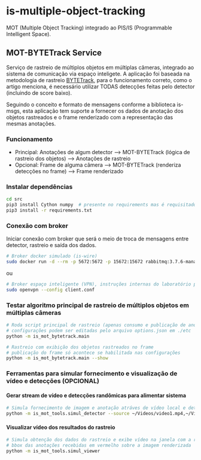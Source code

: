 # is-multiple-object-tracking

MOT (Multiple Object Tracking) integrado ao PIS/IS (Programmable Intelligent Space).

## MOT-BYTETrack Service

Serviço de rastreio de múltiplos objetos em múltiplas câmeras, integrado ao sistema de comunicação via espaço inteligete. A aplicação foi baseada na metodologia de rastreio [BYTETrack](https://github.com/ifzhang/ByteTrack), para o funcionamento correto, como o artigo menciona, é necessário utilizar TODAS detecções feitas pelo detector (incluindo de score baixo).

Seguindo o conceito e formato de mensagens conforme a biblioteca is-msgs, esta aplicação tem suporte a fornecer os dados de anotação dos objetos rastreados e o frame renderizado com a representação das mesmas anotações.

### Funcionamento

* Principal: Anotações de algum detector --> MOT-BYTETrack (lógica de rastreio dos objetos) --> Anotações de rastreio
* Opcional: Frame de alguma câmera --> MOT-BYTETrack (renderiza detecções no frame) --> Frame renderizado

### Instalar dependências

```bash
cd src
pip3 install Cython numpy  # presente no requirements mas é requisitado previamente
pip3 install -r requirements.txt
```

### Conexão com broker

Iniciar conexão com broker que será o meio de troca de mensagens entre detector, rastreio e saída dos dados.

```bash
# Broker docker simulado (is-wire)
sudo docker run -d --rm -p 5672:5672 -p 15672:15672 rabbitmq:3.7.6-management
```

ou

```bash
# Broker espaço inteligente (VPN), instruções internas do laboratório para obter arquivo de configuração
sudo openvpn --config client.conf
```

### Testar algoritmo principal de rastreio de múltiplos objetos em múltiplas câmeras

```bash
# Roda script principal de rastreio (apenas consumo e publicação de anotações), --help para parâmetros extras
# configurações podem ser editadas pelo arquivo options.json em ./etc
python -m is_mot_bytetrack.main

# Rastreio com exibição dos objetos rastreados no frame
# publicação do frame só acontece se habilitada nas configurações
python -m is_mot_bytetrack.main --show
```

### Ferramentas para simular fornecimento e visualização de vídeo e detecções (OPCIONAL)

#### Gerar stream de vídeo e detecções randômicas para alimentar sistema

```bash
# Simula fornecimento de imagem e anotação atráves de vídeo local e detecções artificiais
python -m is_mot_tools.simul_detector --source ~/Videos/video1.mp4,~/Videos/video2.mp4
```

#### Visualizar vídeo dos resultados do rastreio

```bash
# Simula obtenção dos dados do rastreio e exibe vídeo na janela com a representação dos objetos
# bbox das anotações recebidas em vermelho sobre a imagem renderizada
python -m is_mot_tools.simul_viewer
```
